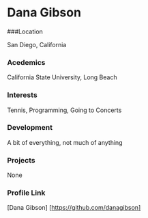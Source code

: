 # Dana Gibson

###Location

San Diego, California

### Acedemics

California State University, Long Beach

### Interests

Tennis, Programming, Going to Concerts

### Development

A bit of everything, not much of anything

### Projects

None

### Profile Link

[Dana Gibson] [https://github.com/danagibson] 
